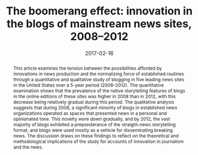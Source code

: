 ---
title: "The boomerang effect: innovation in the blogs of mainstream news sites, 2008–2012"
date: 2017-02-16
publishDate: 2017-02-16
authors: ["Eugenia Mitchelstein", "Pablo Boczkowski", "Celeste Wagner"]
publication_types: ["2"]
abstract: "This article examines the tension between the possibilities afforded by innovations in news production and the normalizing force of established routines through a quantitative and qualitative study of blogging in five leading news sites in the United States over a 5-year period (2008–2012). The quantitative examination shows that the prevalence of the native storytelling features of blogs in the online editions of these sites was higher in 2008 than in 2012, with this decrease being relatively gradual during this period. The qualitative analysis suggests that during 2008, a significant minority of blogs in established news organizations operated as spaces that presented news in a personal and opinionated tone. This novelty wore down gradually, and by 2012, the vast majority of blogs exhibited a preponderance of the straight-news storytelling format, and blogs were used mostly as a vehicle for disseminating breaking news. The discussion draws on these findings to reflect on the theoretical and methodological implications of the study for accounts of innovation in journalism and the news."
featured: false
image:
  preview_only: true
publication: "*Media, Culture & Society*"
#url_pdf: "https://doi.org/10.1177/0163443717690819"
doi: "10.1177/0163443717690819"
---